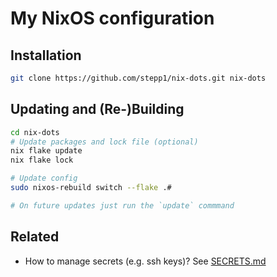 # My NixOS configuration

## Installation 

```bash
git clone https://github.com/stepp1/nix-dots.git nix-dots
```

## Updating and (Re-)Building

```bash
cd nix-dots
# Update packages and lock file (optional)
nix flake update
nix flake lock

# Update config
sudo nixos-rebuild switch --flake .#

# On future updates just run the `update` commmand
```
## Related
- How to manage secrets (e.g. ssh keys)? See [SECRETS.md](SECRETS.md)
